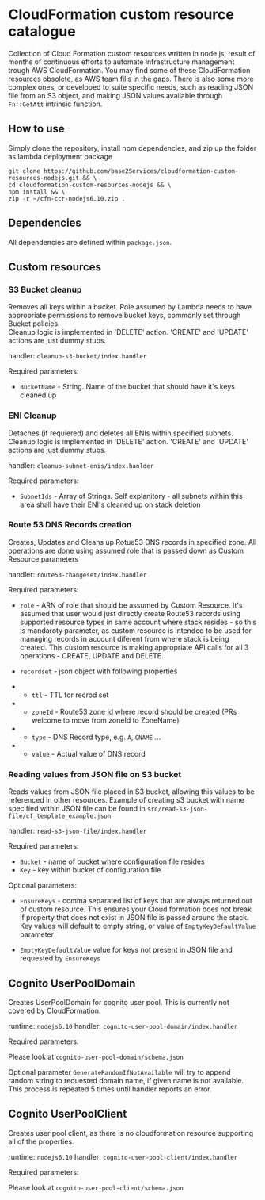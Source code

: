 # CloudFormation custom resource catalogue

Collection of Cloud Formation custom resources written in node.js, result
of months of continuous efforts to automate infrastructure management trough
AWS CloudFormation. You may find some of these CloudFormation resources obsolete,
as AWS team fills in the gaps. There is also some more complex ones, or developed
to suite specific needs, such as reading JSON file from an S3 object, and making
JSON values available through `Fn::GetAtt` intrinsic function.

## How to use

Simply clone the repository, install npm dependencies, and zip up the folder as lambda deployment package

```
git clone https://github.com/base2Services/cloudformation-custom-resources-nodejs.git && \
cd cloudformation-custom-resources-nodejs && \
npm install && \
zip -r ~/cfn-ccr-nodejs6.10.zip .
```

## Dependencies

All dependencies are defined within `package.json`. 

## Custom resources

### S3 Bucket cleanup

Removes all keys within a bucket. Role assumed by Lambda needs to have appropriate
permissions to remove bucket keys, commonly set through Bucket policies.  
Cleanup logic is implemented in 'DELETE' action. 'CREATE' and 'UPDATE'
actions are just dummy stubs.

handler: `cleanup-s3-bucket/index.handler`

Required parameters:
- `BucketName` - String. Name of the bucket that should have it's keys cleaned up




### ENI Cleanup

Detaches (if requiered) and deletes all ENIs within specified subnets.
Cleanup logic is implemented in 'DELETE' action. 'CREATE' and 'UPDATE'
actions are just dummy stubs.

handler: `cleanup-subnet-enis/index.hanlder`

Required parameters:
- `SubnetIds` - Array of Strings. Self explanitory - all subnets within this area
shall have their ENI's cleaned up on stack deletion


### Route 53 DNS Records creation

Creates, Updates and Cleans up Rotue53 DNS records in specified zone. All
operations are done using assumed role that is passed down as Custom Resource
parameters

handler: `route53-changeset/index.handler`

Required parameters:
- `role` - ARN of role that should be assumed by Custom Resource. It's assumed
that user would just directly create Route53 records using supported resource
types in same account where stack resides - so this is mandaroty parameter, as
custom resource is intended to be used for managing records in account diferent
from where stack is being created. This custom resource is making appropriate API calls
for all 3 operations - CREATE, UPDATE and DELETE.

- `recordset` - json object with following properties
- - `ttl` - TTL for recrod set
- - `zoneId` - Route53 zone id where record should be created (PRs welcome to move from zoneId to ZoneName)
- - `type` - DNS Record type, e.g. `A`, `CNAME` ...
- - `value` - Actual value of DNS record


### Reading values from JSON file on S3 bucket

Reads values from JSON file placed in S3 bucket, allowing this values to be referenced in other resources.
Example of creating s3 bucket with name specified within JSON file can be found in `src/read-s3-json-file/cf_template_example.json`

handler: `read-s3-json-file/index.handler`

Required parameters:
- `Bucket` - name of bucket where configuration file resides
- `Key` - key within bucket of configuration file

Optional parameters:
- `EnsureKeys` - comma separated list of keys that are always returned out of custom resource. This ensures your
   Cloud formation does not break if property that does not exist in JSON file is passed around the stack. Key values
   will default to empty string, or value of `EmptyKeyDefaultValue` parameter

- `EmptyKeyDefaultValue` value for keys not present in JSON file and requested by `EnsureKeys`

## Cognito UserPoolDomain

Creates UserPoolDomain for cognito user pool. This is currently not
covered by CloudFormation.

runtime: `nodejs6.10`
handler: `cognito-user-pool-domain/index.handler`

Required parameters:

Please look at `cognito-user-pool-domain/schema.json`

Optional parameter `GenerateRandomIfNotAvailable` will try to append random 
string to requested domain name, if given name is not available. This process
is repeated 5 times until handler reports an error.

## Cognito UserPoolClient

Creates user pool client, as there is no cloudformation resource supporting
all of the properties. 

runtime: `nodejs6.10`
handler: `cognito-user-pool-client/index.handler`

Required parameters:

Please look at `cognito-user-pool-client/schema.json`
